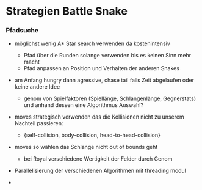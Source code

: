 # Strategien Battle Snake

### Pfadsuche
- möglichst wenig A* Star search verwenden da kostenintensiv
    - Pfad über die Runden solange verwenden bis es keinen Sinn mehr macht
    - Pfad anpassen an Position und Verhalten der anderen Snakes
    
- am Anfang hungry dann agressive, chase tail falls Zeit abgelaufen oder keine andere Idee
    - genom von Spielfaktoren (Spiellänge, Schlangenlänge, Gegnerstats) und anhand dessen eine Algorithmus Auswahl?
- moves strategisch verwenden das die Kollisionen nicht zu unserem Nachteil passieren:
    - {self-collision, body-collision, head-to-head-collision}
- moves so wählen das Schlange nicht out of bounds geht
    - bei Royal verschiedene Wertigkeit der Felder durch Genom 
- Parallelisierung der verschiedenen Algorithmen mit threading modul
- 